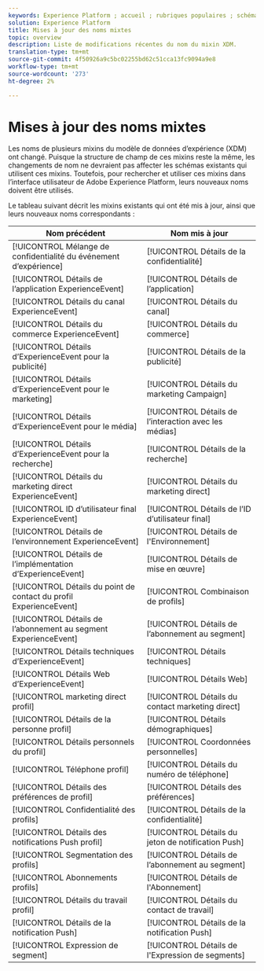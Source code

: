 ```yaml
---
keywords: Experience Platform ; accueil ; rubriques populaires ; schéma ; Schéma ; XDM ; ExperienceEvent ; champs ; schémas ; Schémas ; conception de Schéma ; mixin ; mixin ; enduserids ; utilisateur final ; ids ; mises à jour ;
solution: Experience Platform
title: Mises à jour des noms mixtes
topic: overview
description: Liste de modifications récentes du nom du mixin XDM.
translation-type: tm+mt
source-git-commit: 4f50926a9c5bc02255bd62c51cca13fc9094a9e8
workflow-type: tm+mt
source-wordcount: '273'
ht-degree: 2%

---
```



# Mises à jour des noms mixtes

Les noms de plusieurs mixins du modèle de données d’expérience (XDM) ont changé. Puisque la structure de champ de ces mixins reste la même, les changements de nom ne devraient pas affecter les schémas existants qui utilisent ces mixins. Toutefois, pour rechercher et utiliser ces mixins dans l’interface utilisateur de Adobe Experience Platform, leurs nouveaux noms doivent être utilisés.

Le tableau suivant décrit les mixins existants qui ont été mis à jour, ainsi que leurs nouveaux noms correspondants :

| Nom précédent | Nom mis à jour |
| --- | --- |
| [!UICONTROL Mélange de confidentialité du événement d’expérience] | [!UICONTROL Détails de la confidentialité] |
| [!UICONTROL Détails de l’application ExperienceEvent] | [!UICONTROL Détails de l’application] |
| [!UICONTROL Détails du canal ExperienceEvent] | [!UICONTROL Détails du canal] |
| [!UICONTROL Détails du commerce ExperienceEvent] | [!UICONTROL Détails du commerce] |
| [!UICONTROL Détails d’ExperienceEvent pour la publicité] | [!UICONTROL Détails de la publicité] |
| [!UICONTROL Détails d’ExperienceEvent pour le marketing] | [!UICONTROL Détails du marketing Campaign] |
| [!UICONTROL Détails d’ExperienceEvent pour le média] | [!UICONTROL Détails de l’interaction avec les médias] |
| [!UICONTROL Détails d’ExperienceEvent pour la recherche] | [!UICONTROL Détails de la recherche] |
| [!UICONTROL Détails du marketing direct ExperienceEvent] | [!UICONTROL Détails du marketing direct] |
| [!UICONTROL ID d’utilisateur final ExperienceEvent] | [!UICONTROL Détails de l’ID d’utilisateur final] |
| [!UICONTROL Détails de l’environnement ExperienceEvent] | [!UICONTROL Détails de l&#39;Environnement] |
| [!UICONTROL Détails de l’implémentation d’ExperienceEvent] | [!UICONTROL Détails de mise en œuvre] |
| [!UICONTROL Détails du point de contact du profil ExperienceEvent] | [!UICONTROL Combinaison de profils] |
| [!UICONTROL Détails de l’abonnement au segment ExperienceEvent] | [!UICONTROL Détails de l’abonnement au segment] |
| [!UICONTROL Détails techniques d’ExperienceEvent] | [!UICONTROL Détails techniques] |
| [!UICONTROL Détails Web d’ExperienceEvent] | [!UICONTROL Détails Web] |
| [!UICONTROL marketing direct profil] | [!UICONTROL Détails du contact marketing direct] |
| [!UICONTROL Détails de la personne profil] | [!UICONTROL Détails démographiques] |
| [!UICONTROL Détails personnels du profil] | [!UICONTROL Coordonnées personnelles] |
| [!UICONTROL Téléphone profil] | [!UICONTROL Détails du numéro de téléphone] |
| [!UICONTROL Détails des préférences de profil] | [!UICONTROL Détails des préférences] |
| [!UICONTROL Confidentialité des profils] | [!UICONTROL Détails de la confidentialité] |
| [!UICONTROL Détails des notifications Push profil] | [!UICONTROL Détails du jeton de notification Push] |
| [!UICONTROL Segmentation des profils] | [!UICONTROL Détails de l’abonnement au segment] |
| [!UICONTROL Abonnements profils] | [!UICONTROL Détails de l&#39;Abonnement] |
| [!UICONTROL Détails du travail profil] | [!UICONTROL Détails du contact de travail] |
| [!UICONTROL Détails de la notification Push] | [!UICONTROL Détails de la notification Push] |
| [!UICONTROL Expression de segment] | [!UICONTROL Détails de l&#39;Expression de segments] |